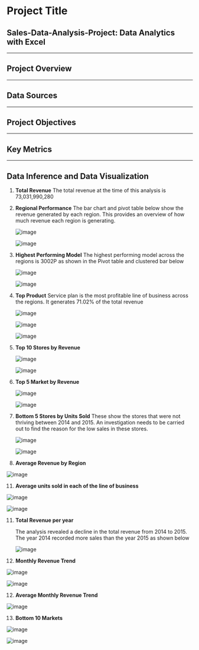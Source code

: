 # Project Title

## Sales-Data-Analysis-Project: Data Analytics with Excel
---
## Project Overview
---
## Data Sources
---
## Project Objectives
---

## Key Metrics
---

## Data Inference and Data Visualization

1. **Total Revenue**
   The total revenue at the time of this analysis is 73,031,990,280
   
3. **Regional Performance**
   The bar chart and pivot table below show the revenue generated by each region. This provides an overview of how much revenue each region is generating.

   ![image](https://github.com/user-attachments/assets/a2331bc9-426b-4ba2-9c03-210128a222e7)


   ![image](https://github.com/user-attachments/assets/a314e002-4b7b-41a9-82a0-32b9e6049a87)

4. **Highest Performing Model**
   The highest performing model across the regions is 3002P as shown in the Pivot table and clustered bar below

   ![image](https://github.com/user-attachments/assets/267b5e7e-9791-4b79-9180-552904ae0dba)

   ![image](https://github.com/user-attachments/assets/87a256ae-b77c-4bc9-987f-63ac1f9e59ba)

5. **Top Product**
   Service plan is the most profitable line of business across the regions. It generates 71.02% of the total revenue
   

   ![image](https://github.com/user-attachments/assets/4d312785-0182-48ab-8837-0d2cadbfc600)


   ![image](https://github.com/user-attachments/assets/0c1a6819-1337-43ae-8164-e748fc81c0ac)

   ![image](https://github.com/user-attachments/assets/75d6ac82-5216-4556-94d2-81811307ab2a)


6. **Top 10 Stores by Revenue**


   ![image](https://github.com/user-attachments/assets/faba2e7b-bfe8-4d0d-8235-3abb5188a7c0)

   ![image](https://github.com/user-attachments/assets/d844e766-22f1-4527-918b-8d9d970afeed)

7. **Top 5 Market by Revenue**

   ![image](https://github.com/user-attachments/assets/93758ee1-a7e8-46b8-a06b-823c36f7f0de)

   ![image](https://github.com/user-attachments/assets/4a6eb9b8-6e19-4399-8af0-3efb096152bf)

8. **Bottom 5 Stores by Units Sold**
   These show the stores that were not thriving between 2014 and 2015. An investigation needs to be carried out to find the reason for the low sales in these stores.   

   ![image](https://github.com/user-attachments/assets/172fff06-969f-40d1-8880-ece7c409b045)

   ![image](https://github.com/user-attachments/assets/6b9311be-e663-42cf-b6a3-2c55ca9f180a)

10. **Average Revenue by Region**

   ![image](https://github.com/user-attachments/assets/7db7390c-f4ea-43c9-8de6-39eedfd80f65)

11. **Average units sold in each of the line of business**


   ![image](https://github.com/user-attachments/assets/0f069ec1-2d84-42f5-b957-3688305a8763)

   ![image](https://github.com/user-attachments/assets/f533b057-b7c7-41ab-a65c-82b7ce06fddb)

11. **Total Revenue per year**

    The analysis revealed a decline in the total revenue from 2014 to 2015. The year 2014 recorded more sales than the year 2015 as shown below

    ![image](https://github.com/user-attachments/assets/d603187e-572b-4225-a300-fd0075347974)

12. **Monthly Revenue Trend**
 
![image](https://github.com/user-attachments/assets/2f184b24-b148-4730-90ca-1c76cbe6f4ca)

![image](https://github.com/user-attachments/assets/4b57d3f7-ac96-4d73-82b3-ff3056856c7d)

12. **Average Monthly Revenue Trend**


![image](https://github.com/user-attachments/assets/50788b82-0e1a-433c-a627-7cdbbef95fa0)

13. **Bottom 10 Markets**

  
![image](https://github.com/user-attachments/assets/a614be81-41ab-4e7d-b93b-3b7ffc25d537)

![image](https://github.com/user-attachments/assets/e2b497c7-b428-47b7-8411-7ab41c476b1a)





    



















